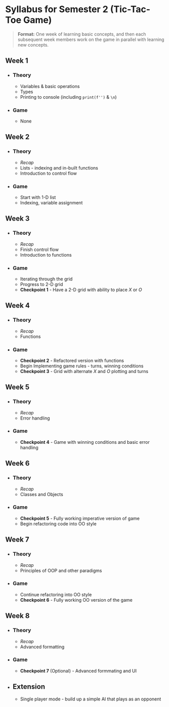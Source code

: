 # Syllabus for Semester 2 (Tic-Tac-Toe Game)
> **Format:** One week of learning basic concepts, and then each subsequent week members work on the game in parallel with learning new concepts.
## Week 1
- ### Theory
  - Variables & basic operations
  - Types
  - Printing to console (including `print(f'')` & `\n`)
- ### Game
  - None
## Week 2
- ### Theory
  - *Recap*
  - Lists - indexing and in-built functions
  - Introduction to control flow
- ### Game
  - Start with 1-D list
  - Indexing, variable assignment
## Week 3
- ### Theory
  - *Recap*
  - Finish control flow
  - Introduction to functions
- ### Game
  - Iterating through the grid
  - Progress to 2-D grid
  - **Checkpoint 1** - Have a 2-D grid with ability to place *X* or *O*
## Week 4
- ### Theory
  - *Recap*
  - Functions
- ### Game
  - **Checkpoint 2** - Refactored version with functions
  - Begin Implementing game rules - turns, winning conditions
  - **Checkpoint 3** - Grid with alternate *X* and *O* plotting and turns
## Week 5
- ### Theory
  - *Recap*
  - Error handling
- ### Game
  - **Checkpoint 4** - Game with winning conditions and basic error handling
## Week 6
- ### Theory
  - *Recap*
  - Classes and Objects
- ### Game
  - **Checkpoint 5** - Fully working imperative version of game
  - Begin refactoring code into OO style
## Week 7
- ### Theory
  - *Recap*
  - Principles of OOP and other paradigms
- ### Game
  - Continue refactoring into OO style
  - **Checkpoint 6** - Fully working OO version of the game
## Week 8
- ### Theory
  - *Recap*
  - Advanced formatting
- ### Game
  - **Checkpoint 7** (Optional) - Advanced formmating and UI
  
- ## Extension
  - Single player mode - build up a simple AI that plays as an opponent
